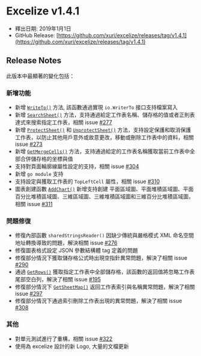 # Excelize v1.4.1

* 釋出日期: 2019年1月1日
* GitHub Release: [https://github.com/xuri/excelize/releases/tag/v1.4.1](https://github.com/xuri/excelize/releases/tag/v1.4.1)

## Release Notes

此版本中最顯著的變化包括：

### 新增功能

* 新增 [`WriteTo()`](https://pkg.go.dev/github.com/360EntSecGroup-Skylar/excelize@v1.4.1#File.WriteTo#File.WriteTo) 方法, 該函數通過實現 `io.WriterTo` 接口支持檔案寫入
* 新增 [`SearchSheet()`](https://pkg.go.dev/github.com/360EntSecGroup-Skylar/excelize@v1.4.1#File.WriteTo#File.SearchSheet) 方法，支持通過給定工作表名稱、儲存格的值或者正則表達式來搜索指定工作表，相關 issue [#277](https://github.com/xuri/excelize/issues/277)
* 新增 [`ProtectSheet()`](https://pkg.go.dev/github.com/360EntSecGroup-Skylar/excelize@v1.4.1#File.WriteTo#File.ProtectSheet) 和 [`UnprotectSheet()`](https://pkg.go.dev/github.com/360EntSecGroup-Skylar/excelize@v1.4.1#File.WriteTo#File.UnprotectSheet) 方法，支持設定保護和取消保護工作表，以防止其他用戶意外或故意更改，移動或刪除工作表中的資料，相關 issue [#273](https://github.com/xuri/excelize/issues/273)
* 新增 [`GetMergeCells()`](https://pkg.go.dev/github.com/360EntSecGroup-Skylar/excelize@v1.4.1#File.WriteTo#File.GetMergeCells) 方法，支持通過給定的工作表名稱獲取當前工作表中全部合併儲存格的坐標與值
* 支持對頁面輪廓線屬性設定的支持，相關 issue [#304](https://github.com/xuri/excelize/issues/304)
* 新增 `go module` 支持
* 支持設定與獲取工作表的 `TopLeftCell` 屬性，相關 issue [#310](https://github.com/xuri/excelize/issues/310)
* 圖表創建函數 [`AddChart()`](https://pkg.go.dev/github.com/360EntSecGroup-Skylar/excelize@v1.4.1#File.WriteTo#File.AddChart) 新增支持創建 平面區域圖、平面堆積區域圖、平面百分比堆積區域圖、三維區域圖、三維堆積區域圖和三維百分比堆積區域圖，相關 issue [#311](https://github.com/xuri/excelize/issues/311)

### 問題修復

* 修復內部函數 `sharedStringsReader()` 因缺少傳統與嚴格模式 XML 命名空間地址轉換導致的問題，解決相關 issue [#276](https://github.com/xuri/excelize/issues/276)
* 修復圖表格式設定 JSON 參數結構體 tag 定義的問題
* 修復部分情況下獲取儲存格公式時出現空指針異常問題，解決了相關 issue [#290](https://github.com/xuri/excelize/issues/290)
* 通過 [`GetRows()`](https://pkg.go.dev/github.com/360EntSecGroup-Skylar/excelize@v1.4.1#File.WriteTo#File.GetRows) 獲取指定工作表中全部儲存格，該函數的返回值將忽略工作表尾部空白列，解決了相關 issue [#195](https://github.com/xuri/excelize/issues/195)
* 修復部分情況下 [`GetSheetMap()`](https://pkg.go.dev/github.com/360EntSecGroup-Skylar/excelize@v1.4.1#File.WriteTo#File.GetSheetMap) 返回工作表索引與名稱異常問題，解決了相關 issue [#297](https://github.com/xuri/excelize/issues/297)
* 修復部分情況下通過索引刪除工作表出現的異常問題，解決了相關 issue [#308](https://github.com/xuri/excelize/issues/308)

### 其他

* 對單元測試進行了重構，相關 issue [#322](https://github.com/xuri/excelize/issues/322)
* 使用為 excelize 設計的新 Logo, 大量的文檔更新

